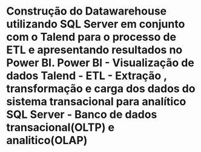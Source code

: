 Construção do Datawarehouse utilizando SQL Server em conjunto com o Talend para o processo de ETL e apresentando resultados no Power BI. 
Power BI - Visualização de dados
Talend - ETL - Extração , transformação e carga dos dados do sistema transacional para analítico 
SQL Server -  Banco de dados transacional(OLTP) e analitico(OLAP)
============================================================================================================

